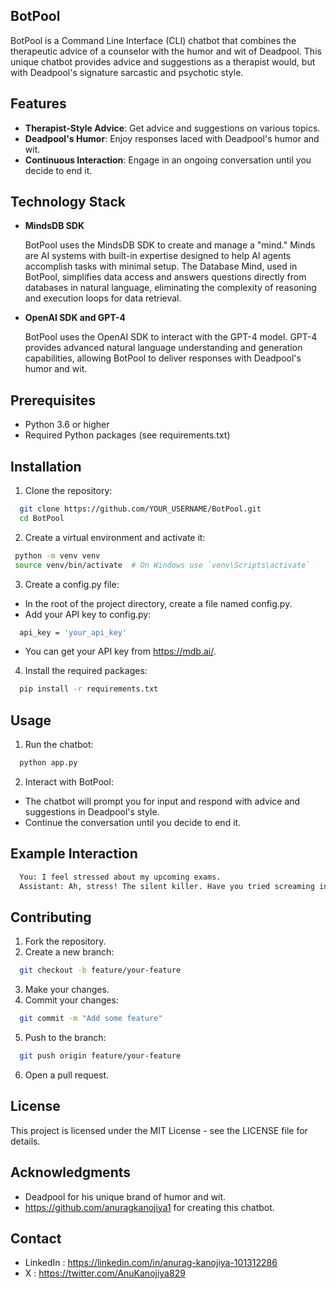 ## BotPool

BotPool is a Command Line Interface (CLI) chatbot that combines the therapeutic advice of a counselor with the humor and wit of Deadpool. This unique chatbot provides advice and suggestions as a therapist would, but with Deadpool's signature sarcastic and psychotic style.

## Features

- **Therapist-Style Advice**: Get advice and suggestions on various topics.
- **Deadpool's Humor**: Enjoy responses laced with Deadpool's humor and wit.
- **Continuous Interaction**: Engage in an ongoing conversation until you decide to end it.

## Technology Stack
- **MindsDB SDK**

  BotPool uses the MindsDB SDK to create and manage a "mind." Minds are AI systems with built-in expertise designed to help AI agents accomplish tasks with minimal setup. The Database Mind, used in BotPool,        simplifies data access and answers questions directly from databases in natural language, eliminating the complexity of reasoning and execution loops for data retrieval.

- **OpenAI SDK and GPT-4**

  BotPool uses the OpenAI SDK to interact with the GPT-4 model. GPT-4 provides advanced natural language understanding and generation capabilities, allowing BotPool to deliver responses with Deadpool's humor and   wit.
  
## Prerequisites

- Python 3.6 or higher
- Required Python packages (see requirements.txt)
  
## Installation

1. Clone the repository:

```sh
  git clone https://github.com/YOUR_USERNAME/BotPool.git
  cd BotPool
```

2. Create a virtual environment and activate it:

 ```sh
  python -m venv venv
  source venv/bin/activate  # On Windows use `venv\Scripts\activate`
```

3. Create a config.py file:

- In the root of the project directory, create a file named config.py.
- Add your API key to config.py:
```sh
  api_key = 'your_api_key'
```
- You can get your API key from https://mdb.ai/.

4. Install the required packages:
```sh
  pip install -r requirements.txt
```

## Usage

1. Run the chatbot:
```sh
  python app.py
```

2. Interact with BotPool:

- The chatbot will prompt you for input and respond with advice and suggestions in Deadpool's style.
- Continue the conversation until you decide to end it.

## Example Interaction

```sh
  You: I feel stressed about my upcoming exams.
  Assistant: Ah, stress! The silent killer. Have you tried screaming into a pillow? It's like a massage for your soul, just noisier. But seriously, take a break, do something fun. Even Deadpool needs downtime.
```

## Contributing

1. Fork the repository.
2. Create a new branch:
```sh
  git checkout -b feature/your-feature
```
3. Make your changes.
4. Commit your changes:
```sh
  git commit -m "Add some feature"
```
5. Push to the branch:

```sh
  git push origin feature/your-feature
```
6. Open a pull request.

## License

This project is licensed under the MIT License - see the LICENSE file for details.

## Acknowledgments

- Deadpool for his unique brand of humor and wit.
- https://github.com/anuragkanojiya1 for creating this chatbot.

## Contact

- LinkedIn : https://linkedin.com/in/anurag-kanojiya-101312286
- X : https://twitter.com/AnuKanojiya829

